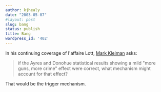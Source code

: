 ```yaml
---
author: kjhealy
date: "2003-05-07"
#layout: post
slug: bang
status: publish
title: Bang
wordpress_id: '402'
---
```


In his continuing coverage of l'affaire Lott, [Mark Kleiman](http://markarkleiman.blogspot.com/2003_05_01_markarkleiman_archive.html#200255902) asks:

> if the Ayres and Donohue statistical results showing a mild "more guns, more crime" effect were correct, what mechanism might account for that effect?

That would be the trigger mechanism.

